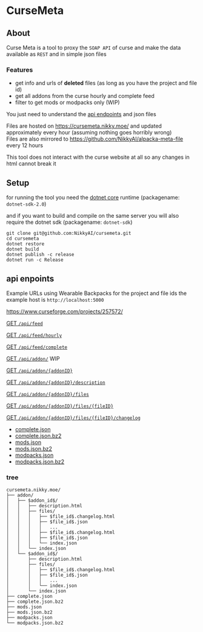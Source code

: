 # CurseMeta

## About

Curse Meta is a tool to proxy the `SOAP API` of curse and make the data available as `REST` and in simple json files

### Features
- get info and urls of **deleted** files (as long as you have the project and file id)
- get all addons from the curse hourly and complete feed
- filter to get mods or modpacks only (WIP)

You just need to understand the [api endpoints](#api-enpoints) and json files

Files are hosted on https://cursemeta.nikky.moe/ and updated approximately every hour (assuming nothing goes horribly wrong)  
Files are also mirrored to https://github.com/NikkyAI/alpacka-meta-file every 12 hours

This tool does not interact with the curse website at all so any changes in html cannot break it

## Setup

for running the tool you need the [dotnet core](https://www.microsoft.com/net/core#linuxdebian) runtime (packagename: `dotnet-sdk-2.0`)

and if you want to build and compile on the same server you will also require the dotnet sdk (packagename: `dotnet-sdk`)

```
git clone git@github.com:NikkyAI/cursemeta.git
cd cursemeta
dotnet restore
dotnet build
dotnet publish -c release
dotnet run -c Release
```

## api enpoints

Example URLs using Wearable Backpacks for the project and file ids
the example host is `http://localhost:5000`

https://www.curseforge.com/projects/257572/

[GET `/api/feed`](http://localhost:5000/api/feed)

[GET `/api/feed/hourly`](http://localhost:5000/api/feed/hourly)

[GET `/api/feed/complete`](http://localhost:5000/api/feed/complete)

[GET `/api/addon/`](http://localhost:5000/api/addon) WIP

[GET `/api/addon/{addonID}`](http://localhost:5000/api/addon/257572)

[GET `/api/addon/{addonID}/description`](http://localhost:5000/api/addon/257572/desription)

[GET `/api/addon/{addonID}/files`](http://localhost:5000/api/addon/257572/files)

[GET `/api/addon/{addonID}/files/{fileID}`](http://localhost:5000/api/addon/257572/files/2382299)

[GET `/api/addon/{addonID}/files/{fileID}/changelog`](http://localhost:5000/api/addon/257572/files/2382299/changelog)

  * [complete.json](https://cursemeta.nikky.moe/complete.json)
  * [complete.json.bz2](https://cursemeta.nikky.moe/complete.json.bz2)
  * [mods.json](https://cursemeta.nikky.moe/mods.json)
  * [mods.json.bz2](https://cursemeta.nikky.moe/mods.json.bz2)
  * [modpacks.json](https://cursemeta.nikky.moe/modpacks.json)
  * [modpacks.json.bz2](https://cursemeta.nikky.moe/modpacks.json.bz2)


### tree
```
cursemeta.nikky.moe/
├── addon/
│   ├── $addon_id$/
│   │   ├── description.html
│   │   ├── files/
│   │   │   ├── $file_id$.changelog.html
│   │   │   ├── $file_id$.json
│   │   │   │   ...
│   │   │   ├── $file_id$.changelog.html
│   │   │   ├── $file_id$.json
│   │   │   └── index.json
│   │   └── index.json
│   └── $addon_id$/
│       ├── description.html
│       ├── files/
│       │   ├── $file_id$.changelog.html
│       │   ├── $file_id$.json
│       │   │   ...
│       │   └── index.json
│       └── index.json
├── complete.json
├── complete.json.bz2
├── mods.json
├── mods.json.bz2
├── modpacks.json
└── modpacks.json.bz2
```